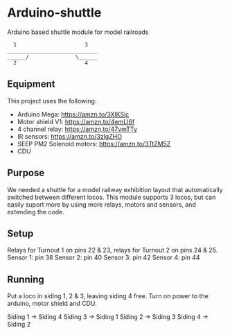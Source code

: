 # Arduino-shuttle
Arduino based shuttle module for model railroads

```
  1                      3
_____________________________
______/               \______
  2                      4
```

## Equipment
This project uses the following:
* Arduino Mega: https://amzn.to/3XlKSjc
* Motor shield V1: https://amzn.to/4emLI6f
* 4 channel relay: https://amzn.to/47vmTTy
* IR sensors: https://amzn.to/3zlgZHO
* SEEP PM2 Solenoid motors: https://amzn.to/3TtZM5Z
* CDU

## Purpose
We needed a shuttle for a model railway exhibition layout that automatically switched between different locos. This module supports 3 locos, but can easily suport more by using more relays, motors and sensors, and extending the code.

## Setup
Relays for Turnout 1 on pins 22 & 23, relays for Turnout 2 on pins 24 & 25.
Sensor 1: pin 38
Sensor 2: pin 40
Sensor 3: pin 42
Sensor 4: pin 44

## Running
Put a loco in siding 1, 2 & 3, leaving siding 4 free. Turn on power to the arduino, motor shield and CDU.

Siding 1 -> Siding 4
Siding 3 -> Siding 1
Siding 2 -> Siding 3
Siding 4 -> Siding 2
